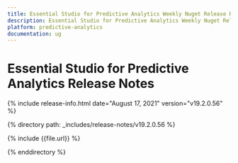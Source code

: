 ```yaml
---
title: Essential Studio for Predictive Analytics Weekly Nuget Release Release Notes  
description: Essential Studio for Predictive Analytics Weekly Nuget Release Release Notes  
platform: predictive-analytics
documentation: ug
---
```


# Essential Studio for Predictive Analytics  Release Notes  

{% include release-info.html date="August 17, 2021"  version="v19.2.0.56" %} 


{% directory path: _includes/release-notes/v19.2.0.56
 %}

{% include {{file.url}} %}

{% enddirectory %}